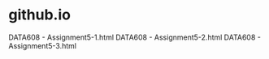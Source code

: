 # github.io

DATA608 - Assignment5-1.html
DATA608 - Assignment5-2.html
DATA608 - Assignment5-3.html
